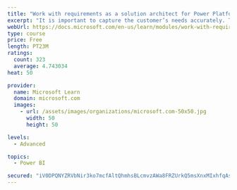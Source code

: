 ```yaml
---
title: "Work with requirements as a solution architect for Power Platform and Dynamics 365"
excerpt: "It is important to capture the customer’s needs accurately. This module explains how to capture requirements and identify functional and non-functional items."
webUrl: https://docs.microsoft.com/en-us/learn/modules/work-with-requirements/
type: course
price: Free
length: PT23M
ratings:
  count: 323
  average: 4.743034
heat: 50

provider:
  name: Microsoft Learn
  domain: microsoft.com
  images:
    - url: /assets/images/organizations/microsoft.com-50x50.jpg
      width: 50
      height: 50

levels:
  - Advanced

topics:
  - Power BI

secured: "iV0DPQNYZRVbNir3ko7mcfAltQhmhsBLcmvzAWa8FRZUrkQ5msXnxMIxhfqAsGxOPLzRm2BolcBRVcC51+APsfP2hGZXATgR5/rd7nxpTB7JrGYC8uyVK0g+QqZo0xPfpa31i+zwzeggojiXCxq5rLJ8d8w8SMnuFUkphk+bMxVADblbhkAMmLdqL4PzjEH/J3ed3O3uWgBws3UUqE2QemmQ3CEevJJKcVNcm6vf+cUtNoRB3SY+TKiKjhKjQv4nb6Y4H+ONae+PMIlq+7qfxbAzEtXJP6DqhWdeXYhETCKkQRsDPeIJwqcXA4Spd4M3c3lCGgL46q/dqpzrtUdaw5X9X9JE2FdB6oUvimX4JZHwfFQfNKdc8SNLyonVDzsvaRD8u7SQ/QWCEndAUC3/yptcX+YmdLTAlRAxim7E81o=;8RbuNtEqihO0Ntb5RqLHyw=="
---
```


